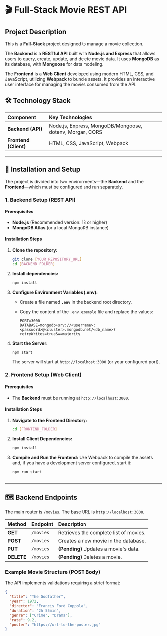 # 🎬 Full-Stack Movie REST API

## Project Description

This is a **Full-Stack** project designed to manage a movie collection.

The **Backend** is a **RESTful API** built with **Node.js and Express** that allows users to query, create, update, and delete movie data. It uses **MongoDB** as its database, with **Mongoose** for data modeling.

The **Frontend** is a **Web Client** developed using modern HTML, CSS, and JavaScript, utilizing **Webpack** to bundle assets. It provides an interactive user interface for managing the movies consumed from the API.

## 🛠️ Technology Stack

| Component | Key Technologies |
| :--- | :--- |
| **Backend (API)** | Node.js, Express, MongoDB/Mongoose, dotenv, Morgan, CORS |
| **Frontend (Client)** | HTML, CSS, JavaScript, Webpack |

---

## 🚀 Installation and Setup

The project is divided into two environments—the **Backend** and the **Frontend**—which must be configured and run separately.

### 1. Backend Setup (REST API)

#### Prerequisites
* **Node.js** (Recommended version: 18 or higher)
* **MongoDB Atlas** (or a local MongoDB instance)

#### Installation Steps
1.  **Clone the repository:**
    ```bash
    git clone [YOUR_REPOSITORY_URL]
    cd [BACKEND_FOLDER]
    ```

2.  **Install dependencies:**
    ```bash
    npm install
    ```

3.  **Configure Environment Variables (.env):**
    * Create a file named **`.env`** in the backend root directory.
    * Copy the content of the `.env.example` file and replace the values:

        ```
        PORT=3000
        DATABASE=mongodb+srv://<username>:<password>@<cluster>.mongodb.net/<db_name>?retryWrites=true&w=majority
        ```

4.  **Start the Server:**
    ```bash
    npm start
    ```
    The server will start at `http://localhost:3000` (or your configured port).

### 2. Frontend Setup (Web Client)

#### Prerequisites
* The **Backend** must be running at `http://localhost:3000`.

#### Installation Steps
1.  **Navigate to the Frontend Directory:**
    ```bash
    cd [FRONTEND_FOLDER]
    ```

2.  **Install Client Dependencies:**
    ```bash
    npm install
    ```

3.  **Compile and Run the Frontend:**
    Use Webpack to compile the assets and, if you have a development server configured, start it:
    ```bash
    npm run start
  
---

## 🗺️ Backend Endpoints

The main router is `/movies`. The base URL is `http://localhost:3000`.

| Method | Endpoint | Description | 
| :--- | :--- | :--- | 
| **GET** | `/movies` | Retrieves the complete list of movies. | 
| **POST** | `/movies` | Creates a new movie in the database. | 
| **PUT** | `/movies` | **(Pending)** Updates a movie's data. | 
| **DELETE** | `/movies` | **(Pending)** Deletes a movie. |

### Example Movie Structure (POST Body)

The API implements validations requiring a strict format:
```json
{
  "title": "The Godfather",
  "year": 1972,
  "director": "Francis Ford Coppola",
  "duration": "2h 55min", 
  "genre": ["Crime", "Drama"],
  "rate": 9.2,
  "poster": "https://url-to-the-poster.jpg" 
}
